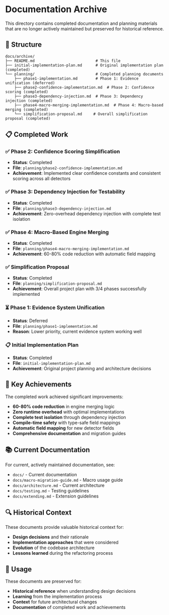 # Documentation Archive

This directory contains completed documentation and planning materials that are
no longer actively maintained but preserved for historical reference.

## 📁 Structure

```
docs/archive/
├── README.md                           # This file
├── initial-implementation-plan.md      # Original implementation plan (completed)
└── planning/                           # Completed planning documents
    ├── phase1-implementation.md        # Phase 1: Evidence unification (deferred)
    ├── phase2-confidence-implementation.md  # Phase 2: Confidence scoring (completed)
    ├── phase3-dependency-injection.md  # Phase 3: Dependency injection (completed)
    ├── phase4-macro-merging-implementation.md  # Phase 4: Macro-based merging (completed)
    └── simplification-proposal.md     # Overall simplification proposal (completed)
```

## 📋 Completed Work

### ✅ **Phase 2: Confidence Scoring Simplification**

- **Status**: Completed
- **File**: `planning/phase2-confidence-implementation.md`
- **Achievement**: Implemented clear confidence constants and consistent scoring
  across all detectors

### ✅ **Phase 3: Dependency Injection for Testability**

- **Status**: Completed
- **File**: `planning/phase3-dependency-injection.md`
- **Achievement**: Zero-overhead dependency injection with complete test
  isolation

### ✅ **Phase 4: Macro-Based Engine Merging**

- **Status**: Completed
- **File**: `planning/phase4-macro-merging-implementation.md`
- **Achievement**: 60-80% code reduction with automatic field mapping

### ✅ **Simplification Proposal**

- **Status**: Completed
- **File**: `planning/simplification-proposal.md`
- **Achievement**: Overall project plan with 3/4 phases successfully implemented

### ⏳ **Phase 1: Evidence System Unification**

- **Status**: Deferred
- **File**: `planning/phase1-implementation.md`
- **Reason**: Lower priority, current evidence system working well

### 📋 **Initial Implementation Plan**

- **Status**: Completed
- **File**: `initial-implementation-plan.md`
- **Achievement**: Original project planning and architecture decisions

## 🎯 Key Achievements

The completed work achieved significant improvements:

- **60-80% code reduction** in engine merging logic
- **Zero runtime overhead** with optimal implementations
- **Complete test isolation** through dependency injection
- **Compile-time safety** with type-safe field mappings
- **Automatic field mapping** for new detector fields
- **Comprehensive documentation** and migration guides

## 📚 Current Documentation

For current, actively maintained documentation, see:

- `docs/` - Current documentation
- `docs/macro-migration-guide.md` - Macro usage guide
- `docs/architecture.md` - Current architecture
- `docs/testing.md` - Testing guidelines
- `docs/extending.md` - Extension guidelines

## 🔍 Historical Context

These documents provide valuable historical context for:

- **Design decisions** and their rationale
- **Implementation approaches** that were considered
- **Evolution** of the codebase architecture
- **Lessons learned** during the refactoring process

## 📝 Usage

These documents are preserved for:

- **Historical reference** when understanding design decisions
- **Learning** from the implementation process
- **Context** for future architectural changes
- **Documentation** of completed work and achievements
